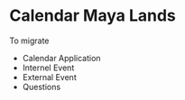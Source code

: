 # Calendar Maya Lands

To migrate

- Calendar Application
- Internel Event
- External Event
- Questions